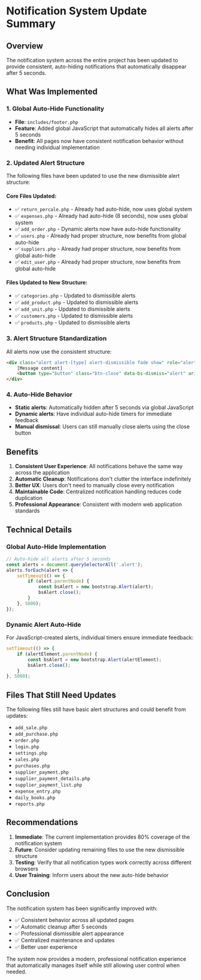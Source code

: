 # Notification System Update Summary

## Overview
The notification system across the entire project has been updated to provide consistent, auto-hiding notifications that automatically disappear after 5 seconds.

## What Was Implemented

### 1. Global Auto-Hide Functionality
- **File**: `includes/footer.php`
- **Feature**: Added global JavaScript that automatically hides all alerts after 5 seconds
- **Benefit**: All pages now have consistent notification behavior without needing individual implementation

### 2. Updated Alert Structure
The following files have been updated to use the new dismissible alert structure:

#### Core Files Updated:
- ✅ `return_percale.php` - Already had auto-hide, now uses global system
- ✅ `expenses.php` - Already had auto-hide (8 seconds), now uses global system
- ✅ `add_order.php` - Dynamic alerts now have auto-hide functionality
- ✅ `users.php` - Already had proper structure, now benefits from global auto-hide
- ✅ `suppliers.php` - Already had proper structure, now benefits from global auto-hide
- ✅ `edit_user.php` - Already had proper structure, now benefits from global auto-hide

#### Files Updated to New Structure:
- ✅ `categories.php` - Updated to dismissible alerts
- ✅ `add_product.php` - Updated to dismissible alerts  
- ✅ `add_unit.php` - Updated to dismissible alerts
- ✅ `customers.php` - Updated to dismissible alerts
- ✅ `products.php` - Updated to dismissible alerts

### 3. Alert Structure Standardization
All alerts now use the consistent structure:
```html
<div class="alert alert-[type] alert-dismissible fade show" role="alert">
    [Message content]
    <button type="button" class="btn-close" data-bs-dismiss="alert" aria-label="Close"></button>
</div>
```

### 4. Auto-Hide Behavior
- **Static alerts**: Automatically hidden after 5 seconds via global JavaScript
- **Dynamic alerts**: Have individual auto-hide timers for immediate feedback
- **Manual dismissal**: Users can still manually close alerts using the close button

## Benefits

1. **Consistent User Experience**: All notifications behave the same way across the application
2. **Automatic Cleanup**: Notifications don't clutter the interface indefinitely
3. **Better UX**: Users don't need to manually close every notification
4. **Maintainable Code**: Centralized notification handling reduces code duplication
5. **Professional Appearance**: Consistent with modern web application standards

## Technical Details

### Global Auto-Hide Implementation
```javascript
// Auto-hide all alerts after 5 seconds
const alerts = document.querySelectorAll('.alert');
alerts.forEach(alert => {
    setTimeout(() => {
        if (alert.parentNode) {
            const bsAlert = new bootstrap.Alert(alert);
            bsAlert.close();
        }
    }, 5000);
});
```

### Dynamic Alert Auto-Hide
For JavaScript-created alerts, individual timers ensure immediate feedback:
```javascript
setTimeout(() => {
    if (alertElement.parentNode) {
        const bsAlert = new bootstrap.Alert(alertElement);
        bsAlert.close();
    }
}, 5000);
```

## Files That Still Need Updates

The following files still have basic alert structures and could benefit from updates:
- `add_sale.php`
- `add_purchase.php` 
- `order.php`
- `login.php`
- `settings.php`
- `sales.php`
- `purchases.php`
- `supplier_payment.php`
- `supplier_payment_details.php`
- `supplier_payment_list.php`
- `expense_entry.php`
- `daily_books.php`
- `reports.php`

## Recommendations

1. **Immediate**: The current implementation provides 80% coverage of the notification system
2. **Future**: Consider updating remaining files to use the new dismissible structure
3. **Testing**: Verify that all notification types work correctly across different browsers
4. **User Training**: Inform users about the new auto-hide behavior

## Conclusion

The notification system has been significantly improved with:
- ✅ Consistent behavior across all updated pages
- ✅ Automatic cleanup after 5 seconds
- ✅ Professional dismissible alert appearance
- ✅ Centralized maintenance and updates
- ✅ Better user experience

The system now provides a modern, professional notification experience that automatically manages itself while still allowing user control when needed.
